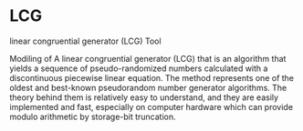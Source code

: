 # LCG
linear congruential generator (LCG) Tool

Modiling of A linear congruential generator (LCG) that is an algorithm that yields a sequence of pseudo-randomized numbers calculated with a discontinuous piecewise linear equation. The method represents one of the oldest and best-known pseudorandom number generator algorithms. The theory behind them is relatively easy to understand, and they are easily implemented and fast, especially on computer hardware which can provide modulo arithmetic by storage-bit truncation.
